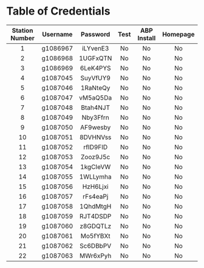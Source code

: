 # Table of Credentials

Station Number|Username|Password|Test|ABP Install|Homepage
:-:|:-:|:-:|:-:|:-:|:-:
1|g1086967|iLYvenE3|No|No|No
2|g1086968|1UGFxQTN|No|No|No
3|g1086969|6LeK4PYS|No|No|No
4|g1087045|SuyVfUY9|No|No|No
5|g1087046|1RaNteQy|No|No|No
6|g1087047|vM5aQ5Da|No|No|No
7|g1087048|Btah4NJT|No|No|No
8|g1087049|Nby3Ffrn|No|No|No
9|g1087050|AF9wesby|No|No|No
10|g1087051|8DVHNVss|No|No|No
11|g1087052|rfID9FID|No|No|No
12|g1087053|Zooz9J5c|No|No|No
13|g1087054|1kgCIeVW|No|No|No
14|g1087055|1WLLymha|No|No|No
15|g1087056|HzH6Ljxi|No|No|No
16|g1087057|rFs4eaPj|No|No|No
17|g1087058|1QhdMtgH|No|No|No
18|g1087059|RJT4DSDP|No|No|No
19|g1087060|z8GDQTLz|No|No|No
20|g1087061|Mo5fYBXt|No|No|No
21|g1087062|Sc6DBbPV|No|No|No
22|g1087063|MWr6xPyh|No|No|No
